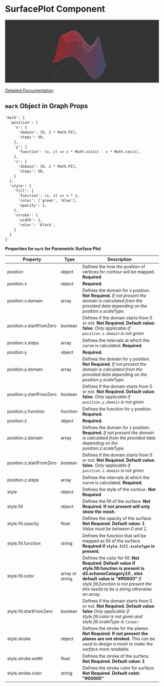 # SurfacePlot Component

![SurfacePlot](./imgs/SurfacePlot.png)

[Detailed Documentation](https://github.com/mustafasaifee42/VR-Viz/blob/master/ReadMe/Plots/SurfacePlot.md)

## `mark` Object in Graph Props

```
'mark': {
  'position': {
    'x': {
      'domain': [0, 2 * Math.PI],
      'steps': 50,
    },
    'y': {
      'function': (x, z) => x * Math.sin(x) - z * Math.cos(z),
    },
    'z': {
      'domain': [0, 2 * Math.PI],
      'steps': 50,
    }
  },
  'style': {
    'fill': {
      'function': (x, z) => x * z,
      'color': ['green', 'blue'],
      'opacity': 1,
    },
    'stroke': {
      'width': 1,
      'color': 'black',
    }
  }
}
```

**Properties for `mark` for Parametric Surface Plot**

| Property                 | Type            | Description                                                                                                                                                                                                                                      |
| ------------------------ | --------------- | ------------------------------------------------------------------------------------------------------------------------------------------------------------------------------------------------------------------------------------------------ |
| position                 | object          | Defines the how the position of vertices for contour will be mapped. **Required**                                                                                                                                                                |
| position.x               | object          | **Required.**                                                                                                                                                                                                                                    |
| position.x.domain        | array           | Defines the domain for x position. **Not Required.** _If not present the domain is calculated from the provided data depending on the position.x.scaleType._                                                                                     |
| position.x.startFromZero | boolean         | Defines if the domain starts from 0 or not. **Not Required. Default value: false**. _Only applicable if `position.x.domain` is not given_                                                                                                        |
| position.x.steps         | array           | Defines the intervals at which the curve is calculated. **Required.**                                                                                                                                                                            |
| position.y               | object          | **Required.**                                                                                                                                                                                                                                    |
| position.y.domain        | array           | Defines the domain for y position. **Not Required.** _If not present the domain is calculated from the provided data depending on the position.y.scaleType._                                                                                     |
| position.y.startFromZero | boolean         | Defines if the domain starts from 0 or not. **Not Required. Default value: false**. _Only applicable if `position.y.domain` is not given_                                                                                                        |
| position.y.function      | function        | Defines the function for y position. **Required.**                                                                                                                                                                                               |
| position.z               | object          | **Required.**                                                                                                                                                                                                                                    |
| position.z.domain        | array           | Defines the domain for z position. **Required.** _If not present the domain is calculated from the provided data depending on the position.z.scaleType._                                                                                         |
| position.z.startFromZero | boolean         | Defines if the domain starts from 0 or not. **Not Required. Default value: false**. _Only applicable if `position.z.domain` is not given_                                                                                                        |
| position.z.steps         | array           | Defines the intervals at which the curve is calculated. **Required.**                                                                                                                                                                            |
| style                    | object          | Defines the style of the contour. **Not Required**                                                                                                                                                                                               |
| style.fill               | object          | Defines the fill of the surface. **Not Required. If not present will only show the mesh.**                                                                                                                                                       |
| style.fill.opacity       | float           | Defines the opacity of the surface. **Not Required. Default value: 1** _Value must be between 0 and 1._                                                                                                                                          |
| style.fill.function      | string          | Defines the function that will be mapped as fill of the surface. **Required if `style.fill.scaleType` is present.**                                                                                                                              |
| style.fill.color         | array or string | Defines the color for fill. **Not Required. Default value if style.fill.function is present is d3.schemeCategory10 , else default value is "#ff0000"** _If style.fill.function is not present the this needs to be a string otherwise an array._ |
| style.fill.startFromZero | boolean         | Defines if the domain starts from 0 or not. **Not Required. Default value: false** _Only applicable if style.fill.color is not given and style.fill.scaleType is `linear`._                                                                      |
| style.stroke             | object          | Defines the stroke for the planes. **Not Required. If not present the planes are not stroked.** _This can be used to design a mesh to make the surface more readable._                                                                           |
| style.stroke.width       | float           | Defines the stroke of the surface. **Not Required. Default value: 1**                                                                                                                                                                            |
| style.stroke.color       | string          | Defines the stroke color for surface. **Not Required. Default colot: "#00000"**                                                                                                                                                                  |
